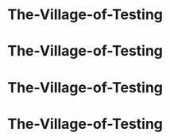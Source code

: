 # The-Village-of-Testing
# The-Village-of-Testing
# The-Village-of-Testing
# The-Village-of-Testing
